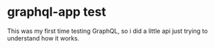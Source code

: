 # graphql-app test

This was my first time testing GraphQL, so i did a little api just trying to understand how it works.

